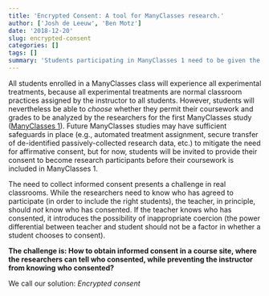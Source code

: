 ```yaml
---
title: 'Encrypted Consent: A tool for ManyClasses research.'
author: ['Josh de Leeuw', 'Ben Motz']
date: '2018-12-20'
slug: encrypted-consent
categories: []
tags: []
summary: 'Students participating in ManyClasses 1 need to be given the option to provide informed consent, but ideally instructors should not know which students have consented to participate. We created a tool to enable encrypted consent.'
---
```


All students enrolled in a ManyClasses class will experience all experimental treatments, because all experimental treatments are normal classroom practices assigned by the instructor to all students.  However, students will nevertheless be able to *choose* whether they permit their coursework and grades to be analyzed by the researchers for the first ManyClasses study ([ManyClasses 1](../projects/many-classes-1/)).  Future ManyClasses studies may have sufficient safeguards in place (e.g., automated treatment assignment, secure transfer of de-identified passively-collected research data, etc.) to mitigate the need for affirmative consent, but for now, students will be invited to provide their consent to become research participants before their coursework is included in ManyClasses 1.

The need to collect informed consent presents a challenge in real classrooms.  While the researchers need to know who has agreed to participate (in order to include the right students), the teacher, in principle, should _not_ know who has consented.  If the teacher knows who has consented, it introduces the possibility of inappropriate coercion (the power differential between teacher and student should not be a factor in whether a student chooses to consent).

**The challenge is: How to obtain informed consent in a course site, where the researchers can tell who consented, while preventing the instructor from knowing who consented?**

We call our solution: *Encrypted consent*

